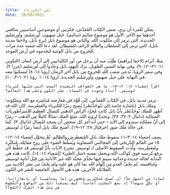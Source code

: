 ```yaml
---
title:  ثَمَن الكبرياء
date:  28/09/2022
---
```


يمكن للمرء أن يرى، ضمن الكِتَاب المُقدَّس، فكرتين أو موضوعين أساسيين يتنافس أحدهما مع الآخر. الأول هو موضوع شاليم (ساليم)، جَبَل صهيون، أورشليم، وأورشليم الجديدة، التي ترمز إلى ملكوت الله. والثاني هو موضوع بابل (برج بابل، ولاحقا مدينة بابل)، التي ترمز إلى السلطان والعالم الزائف للشيطان. لقد دعا الله شعبه عدة مرات للخروج من بابل الوثنية ليخدموه في أرض الموعد.

مثلا، أبرام (لاحقا إبراهيم) طُلِبَ منه أن يرحل من أور الكلدانيين إلى أرض كنعان (التكوين ١١: ٣١– ١٢: ٩). وفي نهاية السبي الطويل، ترك اليهود بابل وعادوا إلى أورشليم (عزرا ٢). وفي سفر الرؤيا، يُدعى شعب الله للخروج مِن بابل آخر الزمان (رؤيا ١٤: ٨) ليسكنوا معه في النهاية على جبل صهيون وأورشليم الجديدة. (رؤيا ١٤: ١؛ رؤيا ٢١: ١–٣، ١٠).

`اقرأ إشعياء ١٤: ١٢–١٥. ما هي العواقب البعيدة المدى التي جلبها كبرياء لوسيفر، أثناء وجوده في السماء، على الكون وعلى هذا العالم؟`

ترمز مدينة بابل، في الكِتَاب المُقدَّس، إلى قُوَّة في مُعارضة مُباشِرة مع الله وملكوته؛ وملك بابل (بإشارة خاصة إلى نَبُوخَذْنَصَّر) يُصبِح رمزًا للكبرياء والغطرسة. كان الله قد أظهر للملك بُوخَذْنَصَّر بأنَّ بابل كانت مُجرَّد الرأس الذهبي للتمثال العظيم للإمبراطوريات المتتالية (دانيال ٢: ٣٧، ٣٨). وتحديًا لرؤية الله، صَنَعَ الملك تمثالًا كامِلًا مِن الذهب – رمزًا إلى أنَّ مملكته ستدوم إلى الأبد – حتى أنه أمَرَ كل شخص أن يسجد للتمثال (دانيال ٣). كما في حالة ملك صور (حزقيال ٢٨: ١٢–١٩)، أصبح ملك بابل أيضا رمزًا لـ لوسيفر.

يصف إشعياء ١٤: ٣–١١ سقوط ملك بابل المُتغطرس والظالِم. ثُمَّ يتحوَّل إشعياء ١٤: ١٢–١٥ من العالم التاريخي إلى المجالس السماوية ويُسلِّط الضوء على روحٍ مماثِلة، مُتكبِّرة ومُتغطرسة، ولَّدت السقوط الأصلي لـ لوسيفر. تشرح الآيات بأنَّ لوسيفر قد خطَّط لأن يرفع كرسيه فوق كواكب الله ويجعل نفسه «مثل العلي» (إشعياء ١٤: ١٤). كانت هذه هي البداية لحالة جديدة وعدائية سيتم فيها تحدِّي محبَّة الله غير الأنانية مِن قِبَل أنانية لوسيفر ومُنافسته. لم يَخَفْ العدو مِن إتِّهام الله بما كان هو عليه ولم يَخَفْ من نشر أكاذيبه بين الملائكة الآخرين. هذه هي الأصول الغامضة للشر في الكون.

`لماذا من السهل جدًّا أن نُصبح مُتكبِّرين وفخورين إما بِمَناصِبنا أو بإنجازاتنا، أو بكِلٍّ منهما؟ إذ نضع الصليب أمامنا، كيف يمنعنا ذلك مِن الوقوع والسُّقوط في مثل هذا الشرك (الفَخ)؟`